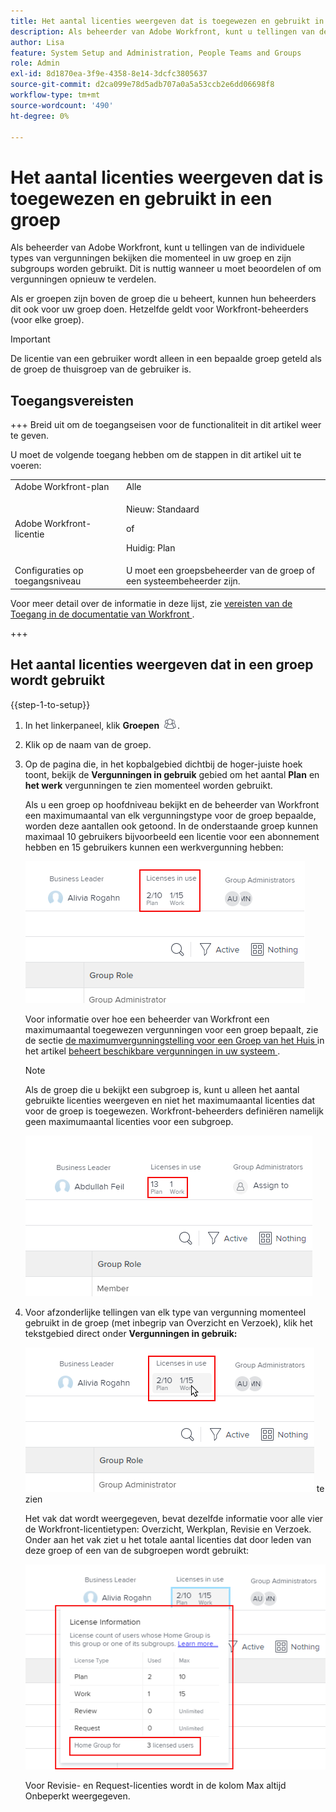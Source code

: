 ```yaml
---
title: Het aantal licenties weergeven dat is toegewezen en gebruikt in een groep
description: Als beheerder van Adobe Workfront, kunt u tellingen van de individuele types van vergunningen bekijken die momenteel in uw groep en zijn subgroups worden gebruikt. Dit is nuttig wanneer u moet beoordelen of om vergunningen opnieuw te verdelen.
author: Lisa
feature: System Setup and Administration, People Teams and Groups
role: Admin
exl-id: 8d1870ea-3f9e-4358-8e14-3dcfc3805637
source-git-commit: d2ca099e78d5adb707a0a5a53ccb2e6dd06698f8
workflow-type: tm+mt
source-wordcount: '490'
ht-degree: 0%

---
```


# Het aantal licenties weergeven dat is toegewezen en gebruikt in een groep

Als beheerder van Adobe Workfront, kunt u tellingen van de individuele types van vergunningen bekijken die momenteel in uw groep en zijn subgroups worden gebruikt. Dit is nuttig wanneer u moet beoordelen of om vergunningen opnieuw te verdelen.

Als er groepen zijn boven de groep die u beheert, kunnen hun beheerders dit ook voor uw groep doen. Hetzelfde geldt voor Workfront-beheerders (voor elke groep).

>[!IMPORTANT]
>
>De licentie van een gebruiker wordt alleen in een bepaalde groep geteld als de groep de thuisgroep van de gebruiker is.

## Toegangsvereisten

+++ Breid uit om de toegangseisen voor de functionaliteit in dit artikel weer te geven.

U moet de volgende toegang hebben om de stappen in dit artikel uit te voeren:

<table style="table-layout:auto"> 
 <col> 
 <col> 
 <tbody> 
  <tr> 
   <td role="rowheader">Adobe Workfront-plan</td> 
   <td>Alle</td> 
  </tr> 
  <tr> 
  <tr> 
   <td role="rowheader">Adobe Workfront-licentie</td> 
   <td><p>Nieuw: Standaard</p>
       <p>of</p>
       <p>Huidig: Plan</p></td>
  </tr> 
  </tr> 
  <tr> 
   <td role="rowheader">Configuraties op toegangsniveau</td> 
   <td>U moet een groepsbeheerder van de groep of een systeembeheerder zijn.</td>
  </tr> 
 </tbody> 
</table>

Voor meer detail over de informatie in deze lijst, zie [ vereisten van de Toegang in de documentatie van Workfront ](/help/quicksilver/administration-and-setup/add-users/access-levels-and-object-permissions/access-level-requirements-in-documentation.md).

+++

## Het aantal licenties weergeven dat in een groep wordt gebruikt

{{step-1-to-setup}}

1. In het linkerpaneel, klik **Groepen** ![ Groepen ](assets/groups-icon.png).

1. Klik op de naam van de groep.
1. Op de pagina die, in het kopbalgebied dichtbij de hoger-juiste hoek toont, bekijk de **Vergunningen in gebruik** gebied om het aantal **Plan** en **het werk** vergunningen te zien momenteel worden gebruikt.

   Als u een groep op hoofdniveau bekijkt en de beheerder van Workfront een maximumaantal van elk vergunningstype voor de groep bepaalde, worden deze aantallen ook getoond. In de onderstaande groep kunnen maximaal 10 gebruikers bijvoorbeeld een licentie voor een abonnement hebben en 15 gebruikers kunnen een werkvergunning hebben:

   ![ Toegewezen vergunningen ](assets/licenses-used-allocated.png)

   Voor informatie over hoe een beheerder van Workfront een maximumaantal toegewezen vergunningen voor een groep bepaalt, zie de sectie [ de maximumvergunningstelling voor een Groep van het Huis ](../../../administration-and-setup/get-started-wf-administration/manage-available-licenses-in-your-system.md#set) in het artikel [ beheert beschikbare vergunningen in uw systeem ](../../../administration-and-setup/get-started-wf-administration/manage-available-licenses-in-your-system.md).

   >[!NOTE]
   >
   >Als de groep die u bekijkt een subgroep is, kunt u alleen het aantal gebruikte licenties weergeven en niet het maximumaantal licenties dat voor de groep is toegewezen. Workfront-beheerders definiëren namelijk geen maximumaantal licenties voor een subgroep.
   >
   >![ Gebruikte vergunningen in subgroup ](assets/subgroup-used-licenses-only.png)
   >

1. Voor afzonderlijke tellingen van elk type van vergunning momenteel gebruikt in de groep (met inbegrip van Overzicht en Verzoek), klik het tekstgebied direct onder **Vergunningen in gebruik:**

   ![ klik om meer ](assets/click-text-to-see-more.png) te zien

   Het vak dat wordt weergegeven, bevat dezelfde informatie voor alle vier de Workfront-licentietypen: Overzicht, Werkplan, Revisie en Verzoek. Onder aan het vak ziet u het totale aantal licenties dat door leden van deze groep of een van de subgroepen wordt gebruikt:

   ![ Meer vergunningsinformatie ](assets/more-license-info.png)

   Voor Revisie- en Request-licenties wordt in de kolom Max altijd Onbeperkt weergegeven.
